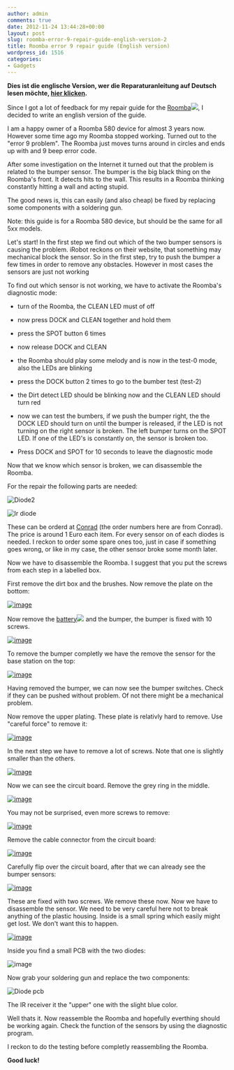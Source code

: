 ```yaml
---
author: admin
comments: true
date: 2012-11-24 13:44:28+00:00
layout: post
slug: roomba-error-9-repair-guide-english-version-2
title: Roomba error 9 repair guide (English version)
wordpress_id: 1516
categories:
- Gadgets
---
```


**Dies ist die englische Version, wer die Reparaturanleitung auf Deutsch lesen möchte, [hier klicken](https://andydunkel.net/gadgets/sonstiges/2012/03/11/roomba-fehler-9reparaturanleitung.html).**




Since I got a lot of feedback for my repair guide for the [Roomba](http://www.amazon.de/gp/product/B002P68ADQ/ref=as_li_ss_tl?ie=UTF8&camp=1638&creative=19454&creativeASIN=B002P68ADQ&linkCode=as2&tag=ekiwide0b-21)![](http://www.assoc-amazon.de/e/ir?t=ekiwide0b-21&l=as2&o=3&a=B002P68ADQ), I decided to write an english version of the guide.




I am a happy owner of a Roomba 580 device for almost 3 years now. However some time ago my Roomba stopped working. Turned out to the "error 9 problem". The Roomba just moves turns around in circles and ends up with and 9 beep error code.




After some investigation on the Internet it turned out that the problem is related to the bumper sensor. The bumper is the big black thing on the Roomba's front. It detects hits to the wall. This results in a Roomba thinking constantly hitting a wall and acting stupid.




The good news is, this can easily (and also cheap) be fixed by replacing some components with a soldering gun.




Note: this guide is for a Roomba 580 device, but should be the same for all 5xx models.




Let's start! In the first step we find out which of the two bumper sensors is causing the problem. iRobot reckons on their website, that something may mechanical block the sensor. So in the first step, try to push the bumper a few times in order to remove any obstacles. However in most cases the sensors are just not working




To find out which sensor is not working, we have to activate the Roomba's diagnostic mode:






  * turn of the Roomba, the CLEAN LED must of off


  * now press DOCK and CLEAN together and hold them


  * press the SPOT button 6 times


  * now release DOCK and CLEAN


  * the Roomba should play some melody and is now in the test-0 mode, also the LEDs are blinking


  * press the DOCK button 2 times to go to the bumber test (test-2)


  * the Dirt detect LED should be blinking now and the CLEAN LED should turn red


  * now we can test the bumbers, if we push the bumper right, the the DOCK LED should turn on until the bumper is released, if the LED is not turning on the right sensor is broken. The left bumper turns on the SPOT LED. If one of the LED's is constantly on, the sensor is broken too.


  * Press DOCK and SPOT for 10 seconds to leave the diagnostic mode




Now that we know which sensor is broken, we can disassemble the Roomba.




For the repair the following parts are needed:




![Diode2](https://andydunkel.net/assets/uploads/2012/11/diode2.png)




![Ir diode](https://andydunkel.net/assets/uploads/2012/11/ir_diode.png)




These can be orderd at [Conrad](http://www.conrad.com) (the order numbers here are from Conrad). The price is around 1 Euro each item. For every sensor on of each diodes is needed. I reckon to order some spare ones too, just in case if something goes wrong, or like in my case, the other sensor broke some month later.




Now we have to disassemble the Roomba. I suggest that you put the screws from each step in a labelled box.




First remove the dirt box and the brushes. Now remove the plate on the bottom:




[![image](https://andydunkel.net/assets/uploads/2012/03/image_thumb1.png)](https://andydunkel.net/assets/uploads/2012/03/image1.png)




Now remove the [battery](http://www.amazon.de/gp/product/B001VHQ32U/ref=as_li_ss_tl?ie=UTF8&camp=1638&creative=19454&creativeASIN=B001VHQ32U&linkCode=as2&tag=ekiwide0b-21)![](http://www.assoc-amazon.de/e/ir?t=ekiwide0b-21&l=as2&o=3&a=B001VHQ32U) and the bumper, the bumper is fixed with 10 screws.




[![image](https://andydunkel.net/assets/uploads/2012/03/image_thumb2.png)](https://andydunkel.net/assets/uploads/2012/03/image2.png)




To remove the bumper completly we have the remove the sensor for the base station on the top:




[![image](https://andydunkel.net/assets/uploads/2012/03/image_thumb3.png)](https://andydunkel.net/assets/uploads/2012/03/image3.png)




Having removed the bumper, we can now see the bumper switches. Check if they can be pushed without problem. Of not there might be a mechanical problem.




Now remove the upper plating. These plate is relativly hard to remove. Use "careful force" to remove it:




[![image](https://andydunkel.net/assets/uploads/2012/03/image_thumb4.png)](https://andydunkel.net/assets/uploads/2012/03/image4.png)




In the next step we have to remove a lot of screws. Note that one is slightly smaller than the others.




[![image](https://andydunkel.net/assets/uploads/2012/03/image_thumb5.png)](https://andydunkel.net/assets/uploads/2012/03/image5.png)




Now we can see the circuit board. Remove the grey ring in the middle.




[![image](https://andydunkel.net/assets/uploads/2012/03/image_thumb6.png)](https://andydunkel.net/assets/uploads/2012/03/image6.png)




You may not be surprised, even more screws to remove:




[![image](https://andydunkel.net/assets/uploads/2012/03/image_thumb7.png)](https://andydunkel.net/assets/uploads/2012/03/image7.png)




Remove the cable connector from the circuit board:




[![image](https://andydunkel.net/assets/uploads/2012/03/image_thumb8.png)](https://andydunkel.net/assets/uploads/2012/03/image8.png)




Carefully flip over the circuit board, after that we can already see the bumper sensors:




[![image](https://andydunkel.net/assets/uploads/2012/03/image_thumb9.png)](https://andydunkel.net/assets/uploads/2012/03/image9.png)




These are fixed with two screws. We remove these now. Now we have to disassemble the sensor. We need to be very careful here not to break anything of the plastic housing. Inside is a small spring which easily might get lost. We don't want this to happen.




[![image](https://andydunkel.net/assets/uploads/2012/03/image_thumb10.png)](https://andydunkel.net/assets/uploads/2012/03/image10.png)




Inside you find a small PCB with the two diodes:




![image](https://andydunkel.net/assets/uploads/2012/03/image11.png)




Now grab your soldering gun and replace the two components:




![Diode pcb](https://andydunkel.net/assets/uploads/2012/11/diode_pcb.jpg)




The IR receiver it the "upper" one with the slight blue color.




Well thats it. Now reassemble the Roomba and hopefully everthing should be working again. Check the function of the sensors by using the diagnostic program.




I reckon to do the testing before completly reassembling the Roomba.




**Good luck!**
